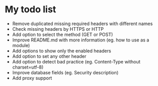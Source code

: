 # My todo list

* Remove duplicated missing required headers with different names
* Check missing headers by HTTPS or HTTP
* Add option to select the method (GET or POST)
* Improve README.md with more information (eg. how to use as a module)
* Add options to show only the enabled headers
* Add option to set any other header
* Add option to detect bad practice (eg. Content-Type without charset=utf-8)
* Improve database fields (eg. Security description)
* Add proxy support
